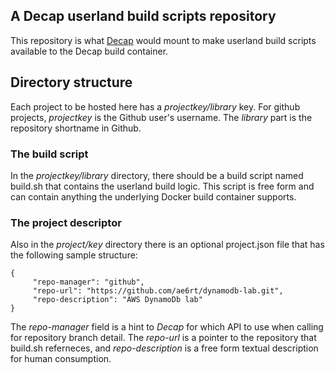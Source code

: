 ## A Decap userland build scripts repository

This repository is what [Decap](https://github.com/ae6rt/decap)
would mount to make userland build scripts available to the Decap build container.

## Directory structure

Each project to be hosted here has a _projectkey/library_ key.  For
github projects, _projectkey_ is the Github user's username.  The
_library_ part is the repository shortname in Github.

### The build script

In the _projectkey/library_ directory, there should be a build
script named build.sh that contains the userland build logic.  This
script is free form and can contain anything the underlying Docker
build container supports.

### The project descriptor

Also in the _project/key_ directory there is an optional project.json file
that has the following sample structure:

```
{
     "repo-manager": "github",
     "repo-url": "https://github.com/ae6rt/dynamodb-lab.git",
     "repo-description": "AWS DynamoDb lab"
}
```

The _repo-manager_ field is a hint to _Decap_ for which API to use
when calling for repository branch detail.  The _repo-url_ is a
pointer to the repository that build.sh referneces, and _repo-description_
is a free form textual description for human consumption.

